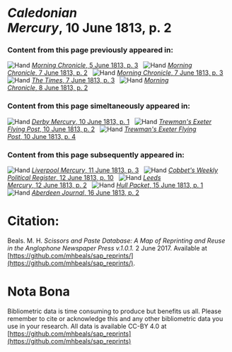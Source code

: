 # *Caledonian Mercury*, 10 June 1813, p. 2  
  
### Content from this page previously appeared in:  
![Hand](http://scissorsandpaste.net/wp-content/uploads/2017/06/smallhandpointer.png) [*Morning Chronicle*, 5 June 1813, p. 3](https://mhbeals.github.io/sap_html/Morning-Chronicle/Morning-Chronicle-5-June-1813-p-3)  
![Hand](http://scissorsandpaste.net/wp-content/uploads/2017/06/smallhandpointer.png) [*Morning Chronicle*, 7 June 1813, p. 2](https://mhbeals.github.io/sap_html/Morning-Chronicle/Morning-Chronicle-7-June-1813-p-2)  
![Hand](http://scissorsandpaste.net/wp-content/uploads/2017/06/smallhandpointer.png) [*Morning Chronicle*, 7 June 1813, p. 3](https://mhbeals.github.io/sap_html/Morning-Chronicle/Morning-Chronicle-7-June-1813-p-3)  
![Hand](http://scissorsandpaste.net/wp-content/uploads/2017/06/smallhandpointer.png) [*The Times*, 7 June 1813, p. 3](https://mhbeals.github.io/sap_html/The-Times/The-Times-7-June-1813-p-3)  
![Hand](http://scissorsandpaste.net/wp-content/uploads/2017/06/smallhandpointer.png) [*Morning Chronicle*, 8 June 1813, p. 2](https://mhbeals.github.io/sap_html/Morning-Chronicle/Morning-Chronicle-8-June-1813-p-2)  
  
### Content from this page simeltaneously appeared in:  
![Hand](http://scissorsandpaste.net/wp-content/uploads/2017/06/smallhandpointer.png) [*Derby Mercury*, 10 June 1813, p. 1](https://mhbeals.github.io/sap_html/Derby-Mercury/Derby-Mercury-10-June-1813-p-1)  
![Hand](http://scissorsandpaste.net/wp-content/uploads/2017/06/smallhandpointer.png) [*Trewman's Exeter Flying Post*, 10 June 1813, p. 2](https://mhbeals.github.io/sap_html/Trewman's-Exeter-Flying-Post/Trewman's-Exeter-Flying-Post-10-June-1813-p-2)  
![Hand](http://scissorsandpaste.net/wp-content/uploads/2017/06/smallhandpointer.png) [*Trewman's Exeter Flying Post*, 10 June 1813, p. 4](https://mhbeals.github.io/sap_html/Trewman's-Exeter-Flying-Post/Trewman's-Exeter-Flying-Post-10-June-1813-p-4)  
  
### Content from this page subsequently appeared in:  
![Hand](http://scissorsandpaste.net/wp-content/uploads/2017/06/smallhandpointer.png) [*Liverpool Mercury*, 11 June 1813, p. 3](https://mhbeals.github.io/sap_html/Liverpool-Mercury/Liverpool-Mercury-11-June-1813-p-3)  
![Hand](http://scissorsandpaste.net/wp-content/uploads/2017/06/smallhandpointer.png) [*Cobbet's Weekly Political Register*, 12 June 1813, p. 10](https://mhbeals.github.io/sap_html/Cobbet's-Weekly-Political-Register/Cobbet's-Weekly-Political-Register-12-June-1813-p-10)  
![Hand](http://scissorsandpaste.net/wp-content/uploads/2017/06/smallhandpointer.png) [*Leeds Mercury*, 12 June 1813, p. 2](https://mhbeals.github.io/sap_html/Leeds-Mercury/Leeds-Mercury-12-June-1813-p-2)  
![Hand](http://scissorsandpaste.net/wp-content/uploads/2017/06/smallhandpointer.png) [*Hull Packet*, 15 June 1813, p. 1](https://mhbeals.github.io/sap_html/Hull-Packet/Hull-Packet-15-June-1813-p-1)  
![Hand](http://scissorsandpaste.net/wp-content/uploads/2017/06/smallhandpointer.png) [*Aberdeen Journal*, 16 June 1813, p. 2](https://mhbeals.github.io/sap_html/Aberdeen-Journal/Aberdeen-Journal-16-June-1813-p-2)  


# Citation: 

Beals. M. H. *Scissors and Paste Database: A Map of Reprinting and Reuse in the Anglophone Newspaper Press v.1.0.1.* 2 June 2017. Available at [https://github.com/mhbeals/sap_reprints/](https://github.com/mhbeals/sap_reprints/). 

# Nota Bona

Bibliometric data is time consuming to produce but benefits us all. Please remember to cite or acknowledge this and any other bibliometric data you use in your research. All data is available CC-BY 4.0 at [https://github.com/mhbeals/sap_reprints](https://github.com/mhbeals/sap_reprints)